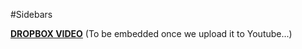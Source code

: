 #Sidebars

[**DROPBOX VIDEO**](https://www.dropbox.com/s/zwl357sdb6ra8e3/buddyboss-theme-options-sidebars.mp4?raw=1)
(To be embedded once we upload it to Youtube...)